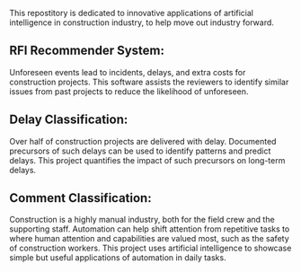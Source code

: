 
This repostitory is dedicated to innovative applications of artificial intelligence in construction industry, to help move out industry forward. 


## RFI Recommender System: 
Unforeseen events lead to incidents, delays, and extra costs for construction projects. This software assists the reviewers to identify similar issues from past projects to reduce the likelihood of unforeseen. 

## Delay Classification: 
Over half of construction projects are delivered with delay. Documented precursors of such delays can be used to identify patterns and predict delays. This project quantifies the impact of such precursors on long-term delays. 

## Comment Classification: 
Construction is a highly manual industry, both for the field crew and the supporting staff. Automation can help shift attention from repetitive tasks to where human attention and capabilities are valued most, such as the safety of construction workers. This project uses artificial intelligence to showcase simple but useful applications of automation in daily tasks. 